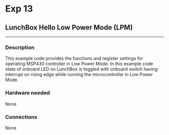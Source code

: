 # Exp 13 
## LunchBox Hello Low Power Mode (LPM)
___

### Description

This example code provides the functions and register settings for operating MSP430 controller in Low Power Mode. In this example code state of onboard LED on LunchBox is toggled with onboard switch having interrupt on rising edge while running the microcontroller in Low Power Mode. 

### Hardware needed

None

### Connections

None
